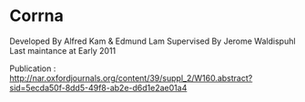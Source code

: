 Corrna
======
Developed By Alfred Kam & Edmund Lam
Supervised By Jerome Waldispuhl
Last maintance at Early 2011

Publication : http://nar.oxfordjournals.org/content/39/suppl_2/W160.abstract?sid=5ecda50f-8dd5-49f8-ab2e-d6d1e2ae01a4

